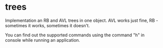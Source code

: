 # trees

Implementation an RB and AVL trees in one object. AVL works just fine, RB - sometimes it works, sometimes it doesn't.

You can find out the supported commands using the command "h" in console while running an application.
